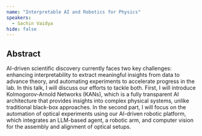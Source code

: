 ```yaml
---
name: "Interpretable AI and Robotics for Physics"
speakers:
  - Sachin Vaidya
hide: false
---
```



## Abstract

AI-driven scientific discovery currently faces two key challenges: enhancing interpretability to extract meaningful insights from data to advance theory, and automating experiments to accelerate progress in the lab. In this talk, I will discuss our efforts to tackle both. First, I will introduce Kolmogorov-Arnold Networks (KANs), which is a fully transparent AI architecture that provides insights into complex physical systems, unlike traditional black-box approaches. In the second part, I will focus on the automation of optical experiments using our AI-driven robotic platform, which integrates an LLM-based agent, a robotic arm, and computer vision for the assembly and alignment of optical setups.


